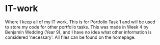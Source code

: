 # IT-work
Where I keep all of my IT work. This is for Portfolio Task 1 and will be used to store my code for other portfolio tasks. This was made in Week 4 by Benjamin Wedding (Year 9), and I have no idea what other information is considered 'necessary'. All files can be found on the homepage.
